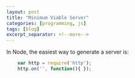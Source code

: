 ```yaml
---
layout: post
title: "Minimum Viable Server"
categories: [programming, js]
tags: [blog]
excerpt_separator: <!--more-->
---
```


In Node, the easiest way to generate a server is:

```javascript
    var http = require('http');
    http.on('', function(){ });
```